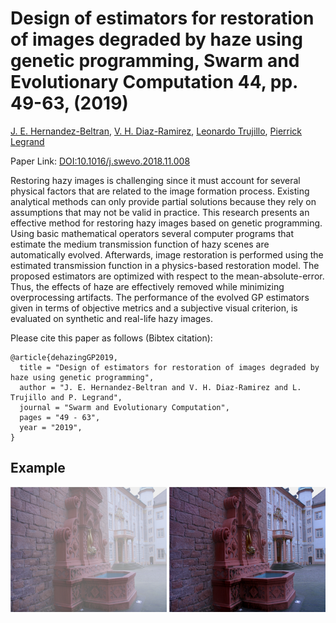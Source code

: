 # Design of estimators for restoration of images degraded by haze using genetic programming, Swarm and Evolutionary Computation 44, pp. 49-63, (2019)

[J. E. Hernandez-Beltran](https://orcid.org/0000-0002-7043-3093), [V. H. Diaz-Ramirez](https://orcid.org/0000-0002-9331-1777), [Leonardo Trujillo](https://orcid.org/0000-0003-1812-5736), [Pierrick Legrand](https://www.math.u-bordeaux.fr/~plegra100p)

Paper Link: [DOI:10.1016/j.swevo.2018.11.008](https://doi.org/10.1016/j.swevo.2018.11.008)

Restoring hazy images is challenging since it must account for several physical factors that are related to the image formation process. Existing analytical methods can only provide partial solutions because they rely on assumptions that may not be valid in practice. This research presents an effective method for restoring hazy images based on genetic programming. Using basic mathematical operators several computer programs that estimate the medium transmission function of hazy scenes are automatically evolved. Afterwards, image restoration is performed using the estimated transmission function in a physics-based restoration model. The proposed estimators are optimized with respect to the mean-absolute-error. Thus, the effects of haze are effectively removed while minimizing overprocessing artifacts. The performance of the evolved GP estimators given in terms of objective metrics and a subjective visual criterion, is evaluated on synthetic and real-life hazy images. 

Please cite this paper as follows (Bibtex citation):

	@article{dehazingGP2019,		
	  title = "Design of estimators for restoration of images degraded by haze using genetic programming",
	  author = "J. E. Hernandez-Beltran and V. H. Diaz-Ramirez and L. Trujillo and P. Legrand",
	  journal = "Swarm and Evolutionary Computation",
	  pages = "49 - 63",
	  year = "2019",
	} 

## Example
<p align="center">
<img src="Images/img7.png" width="250px" height="200px"/>         <img src="Results/img7_outputPD.png" width="250px" height="200px"/>
